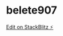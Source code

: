 # belete907

[Edit on StackBlitz ⚡️](https://stackblitz.com/edit/sveltejs-kit-template-default-x4xgno)